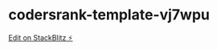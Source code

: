 # codersrank-template-vj7wpu

[Edit on StackBlitz ⚡️](https://stackblitz.com/edit/codersrank-template-vj7wpu)